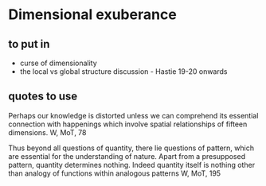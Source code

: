 # Dimensional exuberance

## to put in

- curse of dimensionality
- the local vs global structure discussion - Hastie 19-20 onwards

## quotes to use

Perhaps our knowledge is distorted unless we can comprehend its essential connection with happenings which involve spatial relationships of fifteen dimensions. W, MoT, 78

Thus beyond all questions of quantity, there lie questions of pattern, which are essential for the understanding of nature. Apart from a presupposed pattern, quantity determines nothing. Indeed quantity itself is nothing other than analogy of functions within analogous patterns W, MoT, 195
